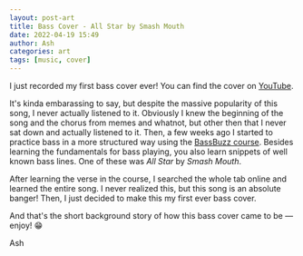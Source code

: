 ```yaml
---
layout: post-art
title: Bass Cover - All Star by Smash Mouth
date: 2022-04-19 15:49
author: Ash
categories: art
tags: [music, cover]
---
```


I just recorded my first bass cover ever! You can find the cover on [YouTube](https://www.youtube.com/watch?v=-57o4XmpNfw).

<!-- more -->

It's kinda embarassing to say, but despite the massive popularity of this song, I never actually listened to it. Obviously I knew the beginning of the song and the chorus from memes and whatnot, but other then that I never sat down and actually listened to it. Then, a few weeks ago I started to practice bass in a more structured way using the [BassBuzz course](https://www.bassbuzz.com/). Besides learning the fundamentals for bass playing, you also learn snippets of well known bass lines. One of these was *All Star* by *Smash Mouth*.

After learning the verse in the course, I searched the whole tab online and learned the entire song. I never realized this, but this song is an absolute banger! Then, I just decided to make this my first ever bass cover.

And that's the short background story of how this bass cover came to be &mdash; enjoy! 😁

Ash
